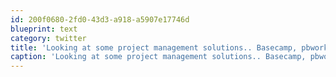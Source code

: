 ```yaml
---
id: 200f0680-2fd0-43d3-a918-a5907e17746d
blueprint: text
category: twitter
title: 'Looking at some project management solutions.. Basecamp, pbworks, etc.  Recommendations anyone?'
caption: 'Looking at some project management solutions.. Basecamp, pbworks, etc.  Recommendations anyone?'
---
```

